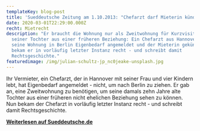 ```yaml
---
templateKey: blog-post
title: 'Sueddeutsche Zeitung am 1.10.2013: "Chefarzt darf Mieterin kündigen"'
date: 2020-03-01T22:29:00.000Z
recht: Mietrecht
description: "Er braucht die Wohnung nur als Zweitwohnung für Kurzvisiten bei
  seiner Tochter aus einer früheren Beziehung: Ein Chefarzt aus Hannover hat für
  seine Wohnung in Berlin Eigenbedarf angemeldet und der Mieterin gekündigt. Nun
  bekam er in vorläufig letzter Instanz recht - und schreibt damit
  Rechtsgeschichte."
featuredimage: /img/julian-schultz-jp_nc0jeake-unsplash.jpg
---
```

Ihr Vermieter, ein Chefarzt, der in Hannover mit seiner Frau und vier Kindern lebt, hat Eigenbedarf angemeldet - nicht, um nach Berlin zu ziehen. Er gab an, eine Zweitwohnung zu benötigen, um seine damals zehn Jahre alte Tochter aus einer früheren nicht ehelichen Beziehung sehen zu können. Nun bekam der Chefarzt in vorläufig letzter Instanz recht - und schreibt damit Rechtsgeschichte.

**[Weiterlesen auf Sueddeutsche.de](http://www.sueddeutsche.de/geld/eigenbedarf-fuer-zweitwohnung-chefarzt-darf-mieterin-kuendigen-1.1784536)**